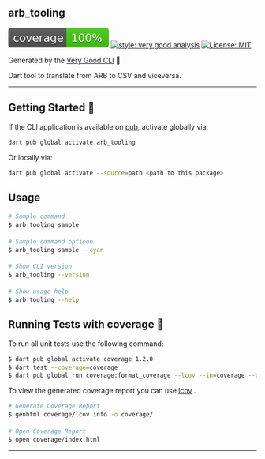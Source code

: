 ## arb_tooling

![coverage][coverage_badge]
[![style: very good analysis][very_good_analysis_badge]][very_good_analysis_link]
[![License: MIT][license_badge]][license_link]

Generated by the [Very Good CLI][very_good_cli_link] 🤖

Dart tool to translate from ARB to CSV and viceversa.

---

## Getting Started 🚀

If the CLI application is available on [pub](https://pub.dev), activate globally via:

```sh
dart pub global activate arb_tooling
```

Or locally via:

```sh
dart pub global activate --source=path <path to this package>
```

## Usage

```sh
# Sample command
$ arb_tooling sample

# Sample command optioon
$ arb_tooling sample --cyan

# Show CLI version
$ arb_tooling --version

# Show usage help
$ arb_tooling --help
```

## Running Tests with coverage 🧪

To run all unit tests use the following command:

```sh
$ dart pub global activate coverage 1.2.0
$ dart test --coverage=coverage
$ dart pub global run coverage:format_coverage --lcov --in=coverage --out=coverage/lcov.info
```

To view the generated coverage report you can use [lcov](https://github.com/linux-test-project/lcov)
.

```sh
# Generate Coverage Report
$ genhtml coverage/lcov.info -o coverage/

# Open Coverage Report
$ open coverage/index.html
```

---

[coverage_badge]: coverage_badge.svg
[license_badge]: https://img.shields.io/badge/license-MIT-blue.svg
[license_link]: https://opensource.org/licenses/MIT
[very_good_analysis_badge]: https://img.shields.io/badge/style-very_good_analysis-B22C89.svg
[very_good_analysis_link]: https://pub.dev/packages/very_good_analysis
[very_good_cli_link]: https://github.com/VeryGoodOpenSource/very_good_cli